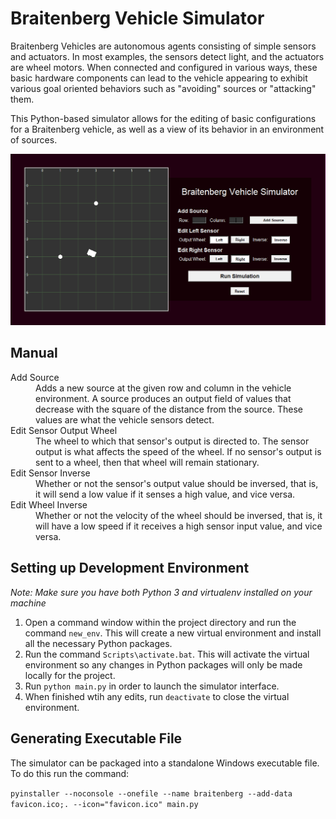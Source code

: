 # Braitenberg Vehicle Simulator

Braitenberg Vehicles are autonomous agents consisting of simple sensors and actuators. In most examples, the sensors detect light, and the actuators are wheel motors. When connected and configured in various ways, these basic hardware components can lead to the vehicle appearing to exhibit various goal oriented behaviors such as "avoiding" sources or "attacking" them.

This Python-based simulator allows for the editing of basic configurations for a Braitenberg vehicle, as well as a view of its behavior in an environment of sources.

![Simulation Preview](preview.PNG)


## Manual

<dl>
  <dt>Add Source</dt>
  <dd>Adds a new source at the given row and column in the vehicle environment. A source produces an output field of values that decrease with the square of the distance from the source. These values are what the vehicle sensors detect.</dd>
  <dt>Edit Sensor Output Wheel</dt>
  <dd>The wheel to which that sensor's output is directed to. The sensor output is what affects the speed of the wheel. If no sensor's output is sent to a wheel, then that wheel will remain stationary.</dd>
  <dt>Edit Sensor Inverse</dt>
  <dd>Whether or not the sensor's output value should be inversed, that is, it will send a low value if it senses a high value, and vice versa.</dd>
  <dt>Edit Wheel Inverse</dt>
  <dd>Whether or not the velocity of the wheel should be inversed, that is, it will have a low speed if it receives a high sensor input value, and vice versa.</dd>
</dl>


## Setting up Development Environment

*Note: Make sure you have both Python 3 and virtualenv installed on your machine*

1. Open a command window within the project directory and run the command ```new_env```. This will create a new virtual environment and install all the necessary Python packages.
2. Run the command ```Scripts\activate.bat```. This will activate the virtual environment so any changes in Python packages will only be made locally for the project.
3. Run ```python main.py``` in order to launch the simulator interface.
4. When finished wtih any edits, run ```deactivate``` to close the virtual environment.


## Generating Executable File

The simulator can be packaged into a standalone Windows executable file. To do this run the command:

```pyinstaller --noconsole --onefile --name braitenberg --add-data favicon.ico;. --icon="favicon.ico" main.py```

